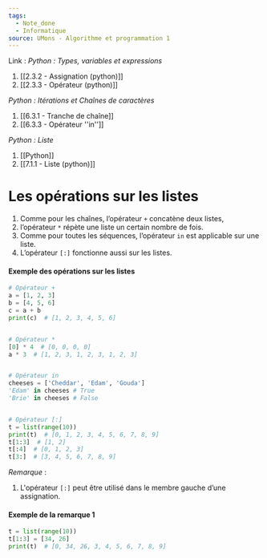 ```yaml
---
tags:
  - Note_done
  - Informatique
source: UMons - Algorithme et programmation 1
---
```


Link :
_Python : Types, variables et expressions_
1. [[2.3.2 - Assignation (python)]]
1. [[2.3.3 - Opérateur (python)]]


_Python : Itérations et Chaînes de caractères_
1. [[6.3.1 - Tranche de chaîne]]
2. [[6.3.3 - Opérateur ''in'']]

_Python : Liste_
1. [[Python]]
2. [[7.1.1 - Liste (python)]]

# Les opérations sur les listes
1. Comme pour les chaînes, l’opérateur `+` concatène deux listes, 
2. l’opérateur `*` répète une liste un certain nombre de fois.
3. Comme pour toutes les séquences, l’opérateur `in` est applicable sur une liste.
4. L’opérateur `[:]` fonctionne aussi sur les listes.

#### Exemple des opérations sur les listes
```python
# Opérateur +
a = [1, 2, 3] 
b = [4, 5, 6] 
c = a + b 
print(c)  # [1, 2, 3, 4, 5, 6]


# Opérateur *
[0] * 4  # [0, 0, 0, 0] 
a * 3  # [1, 2, 3, 1, 2, 3, 1, 2, 3]


# Opérateur in
cheeses = ['Cheddar', 'Edam', 'Gouda']
'Edam' in cheeses # True
'Brie' in cheeses # False


# Opérateur [:]
t = list(range(10)) 
print(t)  # [0, 1, 2, 3, 4, 5, 6, 7, 8, 9] 
t[1:3]  # [1, 2] 
t[:4]  # [0, 1, 2, 3] 
t[3:]  # [3, 4, 5, 6, 7, 8, 9]
```

_Remarque_ :
1. L'opérateur `[:]` peut être utilisé dans le membre gauche d’une assignation.

#### Exemple de la remarque 1
```python
t = list(range(10)) 
t[1:3] = [34, 26] 
print(t)  # [0, 34, 26, 3, 4, 5, 6, 7, 8, 9]
```
